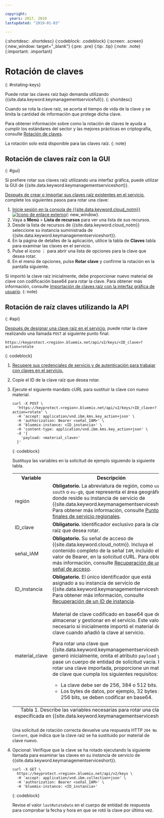 ```yaml
---

copyright:
  years: 2017, 2019
lastupdated: "2019-01-03"

---
```


{:shortdesc: .shortdesc}
{:codeblock: .codeblock}
{:screen: .screen}
{:new_window: target="_blank"}
{:pre: .pre}
{:tip: .tip}
{:note: .note}
{:important: .important}

# Rotación de claves
{: #rotating-keys}

Puede rotar las claves raíz bajo demanda utilizando {{site.data.keyword.keymanagementservicefull}}.
{: shortdesc}

Cuando se rota la clave raíz, se acorta el tiempo de vida de la clave y se limita la cantidad de información que protege dicha clave.   

Para obtener información sobre como la rotación de claves le ayuda a cumplir los estándares del sector y las mejores prácticas en criptografía, consulte [Rotación de claves](/docs/services/key-protect/concepts/key-rotation.html).

La rotación solo está disponible para las claves raíz. 
{: note}

## Rotación de claves raíz con la GUI
{: #gui}

Si prefiere rotar sus claves raíz utilizando una interfaz gráfica, puede utilizar la GUI de {{site.data.keyword.keymanagementserviceshort}}.

[Después de crear o importar sus claves raíz existentes en el servicio](/docs/services/key-protect/create-root-keys.html), complete los siguientes pasos para rotar una clave:

1. [Inicie sesión en la consola de {{site.data.keyword.cloud_notm}} ![Icono de enlace externo](../../icons/launch-glyph.svg "Icono de enlace externo")](https://{DomainName}/){: new_window}.
2. Vaya a **Menú** &gt; **Lista de recursos** para ver una lista de sus recursos.
3. Desde la lista de recursos de {{site.data.keyword.cloud_notm}} seleccione su instancia suministrada de {{site.data.keyword.keymanagementserviceshort}}.
4. En la página de detalles de la aplicación, utilice la tabla de **Claves** tabla para examinar las claves en el servicio.
5. Pulse el icono ⋮ para abrir una lista de opciones para la clave que desea rotar.
6. En el menú de opciones, pulse **Rotar clave** y confirme la rotación en la pantalla siguiente.

Si importó la clave raíz inicialmente, debe proporcionar nuevo material de clave con codificación base64 para rotar la clave. Para obtener más información, consulte [Importación de claves raíz con la interfaz gráfica de usuario](/docs/services/key-protect/import-root-keys.html#gui).
{: note}

## Rotación de raíz claves utilizando la API
{: #api}

[Después de designar una clave raíz en el servicio](/docs/services/key-protect/create-root-keys.html), puede rotar la clave realizando una llamada `POST` al siguiente punto final.

```
https://keyprotect.<región>.bluemix.net/api/v2/keys/<ID_clave>?action=rotate
```
{: codeblock}

1. [Recupere sus credenciales de servicio y de autenticación para trabajar con claves en el servicio.](/docs/services/key-protect/access-api.html)

2. Copie el ID de la clave raíz que desea rotar.

4. Ejecute el siguiente mandato cURL para sustituir la clave con nuevo material.

    ```cURL
    curl -X POST \
      'https://keyprotect.<region>.bluemix.net/api/v2/keys/<ID_clave>?action=rotate' \
      -H 'accept: application/vnd.ibm.kms.key_action+json' \
      -H 'authorization: Bearer <señal_IAM>' \
      -H 'bluemix-instance: <ID_instancia>' \
      -H 'content-type: application/vnd.ibm.kms.key_action+json' \
      -d '{
        'payload: <material_clave>'
      }'
    ```
    {: codeblock}

    Sustituya las variables en la solicitud de ejemplo siguiendo la siguiente tabla.

    <table>
      <tr>
        <th>Variable</th>
        <th>Descripción</th>
      </tr>
      <tr>
        <td><varname>región</varname></td>
        <td><strong>Obligatorio.</strong> La abreviatura de región, como <code>us-south</code> o <code>eu-gb</code>, que representa el área geográfica donde reside su instancia de servicio de {{site.data.keyword.keymanagementserviceshort}}. Para obtener más información, consulte <a href="/docs/services/key-protect/regions.html#endpoints">Puntos finales de servicio regionales</a>.</td>
      </tr>
      <tr>
        <td><varname>ID_clave</varname></td>
        <td><strong>Obligatorio.</strong> Identificador exclusivo para la clave raíz que desea rotar.</td>
      </tr>
      <tr>
        <td><varname>señal_IAM</varname></td>
        <td><strong>Obligatorio.</strong> Su señal de acceso de {{site.data.keyword.cloud_notm}}. Incluya el contenido completo de la señal <code>IAM</code>, incluido el valor de Bearer, en la solicitud cURL. Para obtener más información, consulte <a href="/docs/services/key-protect/access-api.html#retrieve-token">Recuperación de una señal de acceso</a>.</td>
      </tr>
      <tr>
        <td><varname>ID_instancia</varname></td>
        <td><strong>Obligatorio.</strong> El único identificador que está asignado a su instancia de servicio de {{site.data.keyword.keymanagementserviceshort}}. Para obtener más información, consulte <a href="/docs/services/key-protect/access-api.html#retrieve-instance-ID">Recuperación de un ID de instancia</a>.</td>
      </tr>
      <tr>
        <td><varname>material_clave</varname></td>
        <td>
          <p>Material de clave codificado en base64 que desea almacenar y gestionar en el servicio. Este valor es necesario si inicialmente importó el material de clave cuando añadió la clave al servicio.</p>
          <p>Para rotar una clave que {{site.data.keyword.keymanagementserviceshort}} generó inicialmente, omita el atributo <code>payload</code> y pase un cuerpo de entidad de solicitud vacía. Para rotar una clave importada, proporcione un material de clave que cumpla los siguientes requisitos:</p>
          <p>
            <ul>
              <li>La clave debe ser de 256, 384 o 512 bits.</li>
              <li>Los bytes de datos, por ejemplo, 32 bytes para 256 bits, se deben codificar en base64.</li>
            </ul>
          </p>
        </td>
      </tr>
      <caption style="caption-side:bottom;">Tabla 1. Describe las variables necesarias para rotar una clave especificada en {{site.data.keyword.keymanagementserviceshort}}.</caption>
    </table>

    Una solicitud de rotación correcta devuelve una respuesta HTTP `204 No Content`, que indica que la clave raíz se ha sustituido por material de clave nuevo.

4. Opcional: Verifique que la clave se ha rotado ejecutando la siguiente llamada para examinar las claves en su instancia de servicio de {{site.data.keyword.keymanagementserviceshort}}.

    ```cURL
    curl -X GET \
      https://keyprotect.<region>.bluemix.net/api/v2/keys \
      -H 'accept: application/vnd.ibm.collection+json' \
      -H 'authorization: Bearer <señal_IAM>' \
      -H 'bluemix-instance: <ID_instancia>'
    ```
    {: codeblock}
  
    Revise el valor `lastRotateDate` en el cuerpo de entidad de respuesta para comprobar la fecha y hora en que se rotó la clave por última vez.
    
